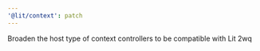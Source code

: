 ```yaml
---
'@lit/context': patch
---
```


Broaden the host type of context controllers to be compatible with Lit 2wq
